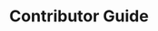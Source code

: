 ---
id: contributor-guide
title: Contributor Guide
sidebar_label: Contributor Guide
custom_edit_url: https://github.com/microsoft/fast-dna/edit/master/sites/website/src/docs/community/contributor-guide.md
---